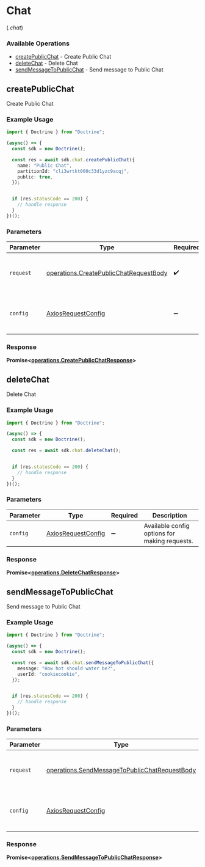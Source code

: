 # Chat
(*.chat*)

### Available Operations

* [createPublicChat](#createpublicchat) - Create Public Chat
* [deleteChat](#deletechat) - Delete Chat
* [sendMessageToPublicChat](#sendmessagetopublicchat) - Send message to Public Chat

## createPublicChat

Create Public Chat

### Example Usage

```typescript
import { Doctrine } from "Doctrine";

(async() => {
  const sdk = new Doctrine();

  const res = await sdk.chat.createPublicChat({
    name: "Public Chat",
    partitionId: "cli3wrtkt000c33d1yzc9acqj",
    public: true,
  });


  if (res.statusCode == 200) {
    // handle response
  }
})();
```

### Parameters

| Parameter                                                                                        | Type                                                                                             | Required                                                                                         | Description                                                                                      |
| ------------------------------------------------------------------------------------------------ | ------------------------------------------------------------------------------------------------ | ------------------------------------------------------------------------------------------------ | ------------------------------------------------------------------------------------------------ |
| `request`                                                                                        | [operations.CreatePublicChatRequestBody](../../models/operations/createpublicchatrequestbody.md) | :heavy_check_mark:                                                                               | The request object to use for the request.                                                       |
| `config`                                                                                         | [AxiosRequestConfig](https://axios-http.com/docs/req_config)                                     | :heavy_minus_sign:                                                                               | Available config options for making requests.                                                    |


### Response

**Promise<[operations.CreatePublicChatResponse](../../models/operations/createpublicchatresponse.md)>**


## deleteChat

Delete Chat

### Example Usage

```typescript
import { Doctrine } from "Doctrine";

(async() => {
  const sdk = new Doctrine();

  const res = await sdk.chat.deleteChat();


  if (res.statusCode == 200) {
    // handle response
  }
})();
```

### Parameters

| Parameter                                                    | Type                                                         | Required                                                     | Description                                                  |
| ------------------------------------------------------------ | ------------------------------------------------------------ | ------------------------------------------------------------ | ------------------------------------------------------------ |
| `config`                                                     | [AxiosRequestConfig](https://axios-http.com/docs/req_config) | :heavy_minus_sign:                                           | Available config options for making requests.                |


### Response

**Promise<[operations.DeleteChatResponse](../../models/operations/deletechatresponse.md)>**


## sendMessageToPublicChat

Send message to Public Chat

### Example Usage

```typescript
import { Doctrine } from "Doctrine";

(async() => {
  const sdk = new Doctrine();

  const res = await sdk.chat.sendMessageToPublicChat({
    message: "How hot should water be?",
    userId: "cookiecookie",
  });


  if (res.statusCode == 200) {
    // handle response
  }
})();
```

### Parameters

| Parameter                                                                                                      | Type                                                                                                           | Required                                                                                                       | Description                                                                                                    |
| -------------------------------------------------------------------------------------------------------------- | -------------------------------------------------------------------------------------------------------------- | -------------------------------------------------------------------------------------------------------------- | -------------------------------------------------------------------------------------------------------------- |
| `request`                                                                                                      | [operations.SendMessageToPublicChatRequestBody](../../models/operations/sendmessagetopublicchatrequestbody.md) | :heavy_check_mark:                                                                                             | The request object to use for the request.                                                                     |
| `config`                                                                                                       | [AxiosRequestConfig](https://axios-http.com/docs/req_config)                                                   | :heavy_minus_sign:                                                                                             | Available config options for making requests.                                                                  |


### Response

**Promise<[operations.SendMessageToPublicChatResponse](../../models/operations/sendmessagetopublicchatresponse.md)>**

